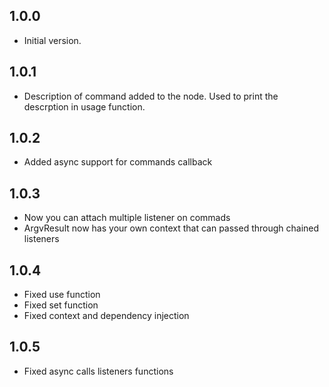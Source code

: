 ## 1.0.0

- Initial version.

## 1.0.1
- Description of command added to the node. Used to print the descrption in usage function.

## 1.0.2
- Added async support for commands callback

## 1.0.3
- Now you can attach multiple listener on commads
- ArgvResult now has your own context that can passed through chained listeners

## 1.0.4
- Fixed use function
- Fixed set function
- Fixed context and dependency injection

## 1.0.5
- Fixed async calls listeners functions
